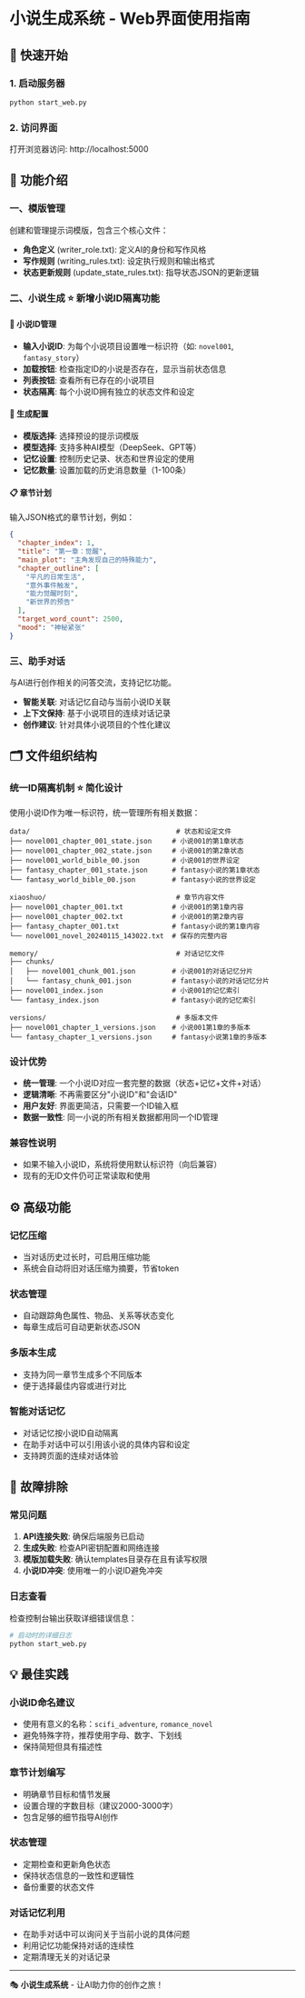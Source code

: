 # 小说生成系统 - Web界面使用指南

## 🚀 快速开始

### 1. 启动服务器
```bash
python start_web.py
```

### 2. 访问界面
打开浏览器访问: http://localhost:5000

## 📝 功能介绍

### 一、模版管理
创建和管理提示词模版，包含三个核心文件：
- **角色定义** (writer_role.txt): 定义AI的身份和写作风格
- **写作规则** (writing_rules.txt): 设定执行规则和输出格式  
- **状态更新规则** (update_state_rules.txt): 指导状态JSON的更新逻辑

### 二、小说生成 ⭐ **新增小说ID隔离功能**

#### 📖 小说ID管理
- **输入小说ID**: 为每个小说项目设置唯一标识符（如: `novel001`, `fantasy_story`）
- **加载按钮**: 检查指定ID的小说是否存在，显示当前状态信息
- **列表按钮**: 查看所有已存在的小说项目
- **状态隔离**: 每个小说ID拥有独立的状态文件和设定

#### 🎯 生成配置
- **模版选择**: 选择预设的提示词模版
- **模型选择**: 支持多种AI模型（DeepSeek、GPT等）
- **记忆设置**: 控制历史记录、状态和世界设定的使用
- **记忆数量**: 设置加载的历史消息数量（1-100条）

#### 📋 章节计划
输入JSON格式的章节计划，例如：
```json
{
  "chapter_index": 1,
  "title": "第一章：觉醒",
  "main_plot": "主角发现自己的特殊能力",
  "chapter_outline": [
    "平凡的日常生活",
    "意外事件触发", 
    "能力觉醒时刻",
    "新世界的预告"
  ],
  "target_word_count": 2500,
  "mood": "神秘紧张"
}
```

### 三、助手对话
与AI进行创作相关的问答交流，支持记忆功能。
- **智能关联**: 对话记忆自动与当前小说ID关联
- **上下文保持**: 基于小说项目的连续对话记录
- **创作建议**: 针对具体小说项目的个性化建议

## 🗂️ 文件组织结构

### 统一ID隔离机制 ⭐ **简化设计**
使用小说ID作为唯一标识符，统一管理所有相关数据：

```
data/                                    # 状态和设定文件
├── novel001_chapter_001_state.json     # 小说001的第1章状态
├── novel001_chapter_002_state.json     # 小说001的第2章状态  
├── novel001_world_bible_00.json        # 小说001的世界设定
├── fantasy_chapter_001_state.json      # fantasy小说的第1章状态
└── fantasy_world_bible_00.json         # fantasy小说的世界设定

xiaoshuo/                                # 章节内容文件
├── novel001_chapter_001.txt            # 小说001的第1章内容
├── novel001_chapter_002.txt            # 小说001的第2章内容
├── fantasy_chapter_001.txt             # fantasy小说的第1章内容
└── novel001_novel_20240115_143022.txt  # 保存的完整内容

memory/                                  # 对话记忆文件
├── chunks/
│   ├── novel001_chunk_001.json         # 小说001的对话记忆分片
│   └── fantasy_chunk_001.json          # fantasy小说的对话记忆分片
├── novel001_index.json                 # 小说001的记忆索引
└── fantasy_index.json                  # fantasy小说的记忆索引

versions/                                # 多版本文件
├── novel001_chapter_1_versions.json    # 小说001第1章的多版本
└── fantasy_chapter_1_versions.json     # fantasy小说第1章的多版本
```

### 设计优势
- **统一管理**: 一个小说ID对应一套完整的数据（状态+记忆+文件+对话）
- **逻辑清晰**: 不再需要区分"小说ID"和"会话ID"
- **用户友好**: 界面更简洁，只需要一个ID输入框
- **数据一致性**: 同一小说的所有相关数据都用同一个ID管理

### 兼容性说明
- 如果不输入小说ID，系统将使用默认标识符（向后兼容）
- 现有的无ID文件仍可正常读取和使用

## ⚙️ 高级功能

### 记忆压缩
- 当对话历史过长时，可启用压缩功能
- 系统会自动将旧对话压缩为摘要，节省token

### 状态管理
- 自动跟踪角色属性、物品、关系等状态变化
- 每章生成后可自动更新状态JSON

### 多版本生成
- 支持为同一章节生成多个不同版本
- 便于选择最佳内容或进行对比

### 智能对话记忆
- 对话记忆按小说ID自动隔离
- 在助手对话中可以引用该小说的具体内容和设定
- 支持跨页面的连续对话体验

## 🔧 故障排除

### 常见问题
1. **API连接失败**: 确保后端服务已启动
2. **生成失败**: 检查API密钥配置和网络连接
3. **模版加载失败**: 确认templates目录存在且有读写权限
4. **小说ID冲突**: 使用唯一的小说ID避免冲突

### 日志查看
检查控制台输出获取详细错误信息：
```bash
# 启动时的详细日志
python start_web.py
```

## 💡 最佳实践

### 小说ID命名建议
- 使用有意义的名称：`scifi_adventure`, `romance_novel`
- 避免特殊字符，推荐使用字母、数字、下划线
- 保持简短但具有描述性

### 章节计划编写
- 明确章节目标和情节发展
- 设置合理的字数目标（建议2000-3000字）
- 包含足够的细节指导AI创作

### 状态管理
- 定期检查和更新角色状态
- 保持状态信息的一致性和逻辑性
- 备份重要的状态文件

### 对话记忆利用
- 在助手对话中可以询问关于当前小说的具体问题
- 利用记忆功能保持对话的连续性
- 定期清理无关的对话记录

---

🎭 **小说生成系统** - 让AI助力你的创作之旅！